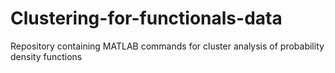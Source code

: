# Clustering-for-functionals-data
Repository containing MATLAB commands for cluster analysis of probability density functions
